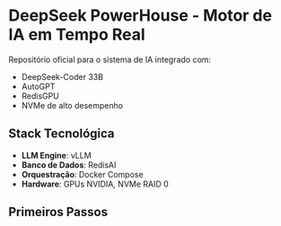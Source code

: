 # DeepSeek PowerHouse - Motor de IA em Tempo Real

Repositório oficial para o sistema de IA integrado com:
- DeepSeek-Coder 33B
- AutoGPT
- RedisGPU
- NVMe de alto desempenho

## Stack Tecnológica
- **LLM Engine**: vLLM
- **Banco de Dados**: RedisAI
- **Orquestração**: Docker Compose
- **Hardware**: GPUs NVIDIA, NVMe RAID 0

## Primeiros Passos
